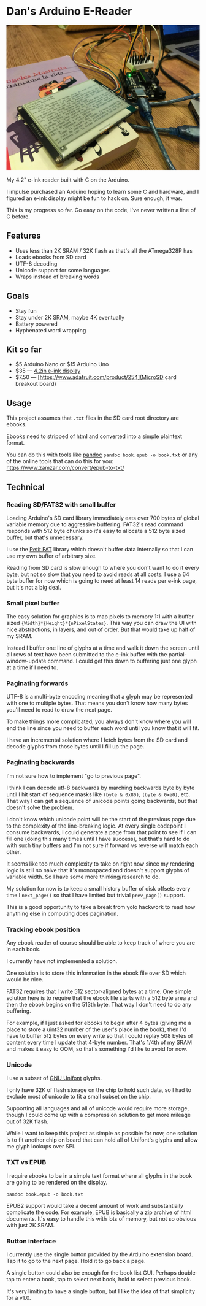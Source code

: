 # Dan's Arduino E-Reader

![image of arduino + lcd screen setup working](./demo.jpg)

My 4.2" e-ink reader built with C on the Arduino.

I impulse purchased an Arduino hoping to learn some C and hardware, and I figured an e-ink display might be fun to hack on. Sure enough, it was.

This is my progress so far. Go easy on the code, I've never written a line of C before.

## Features

-   Uses less than 2K SRAM / 32K flash as that's all the ATmega328P has
-   Loads ebooks from SD card
-   UTF-8 decoding
-   Unicode support for some languages
-   Wraps instead of breaking words

## Goals

-   Stay fun
-   Stay under 2K SRAM, maybe 4K eventually
-   Battery powered
-   Hyphenated word wrapping

## Kit so far

-   $5 Arduino Nano or $15 Arduino Uno
-   $35 — [4.2in e-ink display](https://www.amazon.com/4-2inch-Module-Communicating-Resolution-Controller/dp/B074NR1SW2)
-   $7.50 — [https://www.adafruit.com/product/254](MicroSD card breakout board)

## Usage

This project assumes that `.txt` files in the SD card root directory are ebooks.

Ebooks need to stripped of html and converted into a simple plaintext format.

You can do this with tools like [pandoc](https://pandoc.org/) `pandoc book.epub -o book.txt` or any of the online tools that can do this for you: https://www.zamzar.com/convert/epub-to-txt/

## Technical

### Reading SD/FAT32 with small buffer

Loading Arduino's SD card library immediately eats over 700 bytes of global variable memory due to aggressive buffering. FAT32's read command responds with 512 byte chunks so it's easy to
allocate a 512 byte sized buffer, but that's unnecessary.

I use the [Petit FAT](http://elm-chan.org/fsw/ff/00index_p.html) library which doesn't buffer
data internally so that I can use my own buffer of arbitrary size.

Reading from SD card is slow enough to where you don't want to do it every byte, but not so slow that you need to avoid reads at all costs. I use a 64 byte buffer for now which is going to need at least 14 reads per e-ink page, but it's not a big deal.

### Small pixel buffer

The easy solution for graphics is to map pixels to memory 1:1 with a buffer sized `{Width}*{Height}*{nPixelStates}`. This way you can draw the UI with nice abstractions, in layers, and out of order. But that would take up half of my SRAM.

Instead I buffer one line of glyphs at a time and walk it down the screen until all rows of text have been submitted to the e-ink buffer with the partial-window-update command. I could get this down to buffering just one glyph at a time if I need to.

### Paginating forwards

UTF-8 is a multi-byte encoding meaning that a glyph may be represented with one to multiple bytes. That means you don't know how many bytes you'll need to read to draw the next page.

To make things more complicated, you always don't know where you will end the line since you need to buffer each word until you know that it will fit.

I have an incremental solution where I fetch bytes from the SD card and decode glyphs from those bytes until I fill up the page.

### Paginating backwards

I'm not sure how to implement "go to previous page".

I think I can decode utf-8 backwards by marching backwards byte by byte until I hit start of sequence masks like `(byte & 0x80)`, `(byte & 0xe0)`, etc. That way I can get a sequence of unicode points going backwards, but that doesn't solve the problem.

I don't know which unicode point will be the start of the previous page due to the complexity of the line-breaking logic. At every single codepoint I consume backwards, I could generate a page from that point to see if I can fill one (doing this many times until I have success), but that's hard to do with such tiny buffers and I'm not sure if forward vs reverse will match each other.

It seems like too much complexity to take on right now since my rendering logic is still so naive that it's monospaced and doesn't support glyphs of variable width. So I have some more thinking/research to do.

My solution for now is to keep a small history buffer of disk offsets every time I `next_page()` so that I have limited but trivial `prev_page()` support.

This is a good opportunity to take a break from yolo hackwork to read how anything else in computing does pagination.

### Tracking ebook position

Any ebook reader of course should be able to keep track of where you are in each book.

I currently have not implemented a solution.

One solution is to store this information in the ebook file over SD which would be nice.

FAT32 requires that I write 512 sector-aligned bytes at a time. One simple solution here is to require that
the ebook file starts with a 512 byte area and then the ebook begins on the 513th byte. That way I don't need to do any buffering.

For example, if I just asked for ebooks to begin after 4 bytes (giving me a place to store a uint32 number of the user's place in the book), then I'd have to buffer 512 bytes on every write so that I could replay 508 bytes of content every time I update that 4-byte number. That's 1/4th of my SRAM and makes it easy to OOM, so that's something I'd like to avoid for now.

### Unicode

I use a subset of [GNU Unifont](http://unifoundry.com/unifont/) glyphs.

I only have 32K of flash storage on the chip to hold such data, so I had to exclude most of unicode to fit a small subset on the chip.

Supporting all languages and all of unicode would require more storage, though I could come up with a compression solution to get more mileage out of 32K flash.

While I want to keep this project as simple as possible for now, one solution is to fit another chip on board that can hold all of Unifont's glyphs and allow me glyph lookups over SPI.

### TXT vs EPUB

I require ebooks to be in a simple text format where all glyphs in the book are going to be rendered on the display.

```
pandoc book.epub -o book.txt
```

EPUB2 support would take a decent amount of work and substantially complicate the code. For example, EPUB is basically a zip archive of html documents. It's easy to handle this with lots of memory, but not so obvious with just 2K SRAM.

### Button interface

I currently use the single button provided by the Arduino extension board. Tap it to go to the next page. Hold it to go back a page.

A single button could also be enough for the book list GUI. Perhaps double-tap to enter a book, tap to select next book, hold to select previous book.

It's very limiting to have a single button, but I like the idea of that simplicity for a v1.0.
